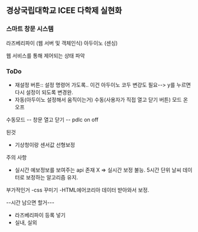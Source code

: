 ## 경상국립대학교 ICEE 다학제 실현화
### 스마트 창문 시스템

라즈베리파이 (웹 서버 및 객체인식)
아두이노 (센싱)

웹 서비스를 통해 제어되는 상태 파악

### ToDo
- 재설정 버튼:: 설정 명령어 가도록.. 이건 아두이노 코두 변걍도 필요--> y를 누르면 다시 설정이 되도록 변경완.
- 자동(아두이노 설정해서 움직이는거) 수동(사용자가 직접 열고 닫기 버튼) 모드 온오프

수동모드
-- 창문 열고 닫기
-- pdlc on off

된것
- 기상청이랑 센서값 선형보정

주의 사항
- 실시간 예보정보를 보여주는 api 존재 X => 실시간 보정 불능. 5시간 단위 날씨 데이터로 보정하는 알고리즘 유지.





부가적인거
-css 꾸미기
-HTML에어코리아 데이터 받아와서 보정.

--시간 남으면 할거---
- 라즈베리파이 등록 넣기
- 실내, 실외
  

